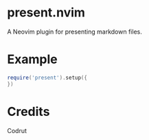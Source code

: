# present.nvim

A Neovim plugin for presenting markdown files.

# Example

```lua
require('present').setup({
})
```

# Credits

Codrut
